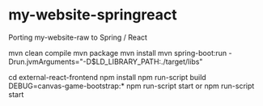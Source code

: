 # my-website-springreact
Porting my-website-raw to Spring / React

mvn clean compile
mvn package
mvn install
mvn spring-boot:run -Drun.jvmArguments="-D$LD_LIBRARY_PATH:./target/libs"

cd external-react-frontend
npm install
npm run-script build
DEBUG=canvas-game-bootstrap:* npm run-script start
or npm run-script start
